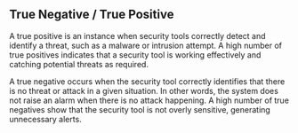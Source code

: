 ## True Negative / True Positive

A true positive is an instance when security tools correctly detect and identify a threat, such as a malware or intrusion attempt. A high number of true positives indicates that a security tool is working effectively and catching potential threats as required.

A true negative occurs when the security tool correctly identifies that there is no threat or attack in a given situation. In other words, the system does not raise an alarm when there is no attack happening. A high number of true negatives show that the security tool is not overly sensitive, generating unnecessary alerts.